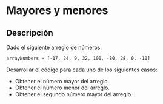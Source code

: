 # Mayores y menores

## Descripción

Dado el siguiente arreglo de números:
```
arrayNumbers = [-17, 24, 9, 32, 100, -80, 28, 0, -10]
```

Desarrollar el código​ para cada uno de los siguientes casos:
- Obtener el número mayor del arreglo.
- Obtener el número menor del arreglo.
- Obtener el segundo número mayor del arreglo.
